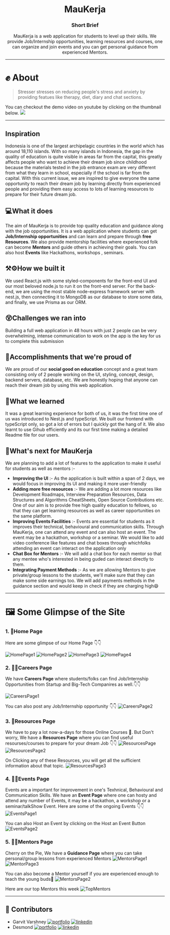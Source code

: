 <h1 align="center"> MauKerja </h1>

<h3 align="center"> Short Brief </h3>

<p align="center">
MauKerja is a web application for students to level up their skills. We provide Job/Internship opportunities, learning resources and courses, one can organize and join events and you can get personal guidance from experienced Mentors.
 </p>

---

# ✊ About

> Stresser stresses on reducing people's stress and anxiety by providing featues like therapy, diet, diary and chat sections.

You can checkout the demo video on youtube by clicking on the thumbnail below.
<a href="/">
<img src="https://user-images.githubusercontent.com/89806031/187057843-e67a1898-aabb-444d-8ade-bc9b7759cee1.png" >  
</a>

---

## Inspiration

Indonesia is one of the largest archipelagic countries in the world which has around 18,110 islands. With so many islands in Indonesia, the gap in the quality of education is quite visible in areas far from the capital, this greatly affects people who want to achieve their dream job since childhood because the materials tested in the job entrance exam are very different from what they learn in school, especially if the school is far from the capital. With this current issue, we are inspired to give everyone the same opportunity to reach their dream job by learning directly from experienced people and providing them easy access to lots of learning resources to prepare for their future dream job.

## 💻What it does

The aim of MauKerja is to provide top quality education and guidance along with the job opportunities. It is a web application where students can get **Job/Internship opportunities** and can learn and prepare through **free Resources**. We also provide mentorship facilities where experienced folk can become **Mentors** and guide others in achieving their goals. You can also host **Events** like Hackathons, workshops , seminars.

## ⚒⚙How we built it

We used React.js with some styled-components for the front-end UI and our most beloved node.js to run it on the front-end server. For the back-end, we are using the most stable node-express framework server with nest.js, then connecting it to MongoDB as our database to store some data, and finally, we use Prisma as our ORM.

## 😵Challenges we ran into

Building a full web application in 48 hours with just 2 people can be very overwhelming, intense communication to work on the app is the key for us to complete this submission

## 🥇Accomplishments that we're proud of

We are proud of our **social good on education** concept and a great team consisting only of 2 people working on the UI, styling, concept, design, backend servers, database, etc. We are honestly hoping that anyone can reach their dream job by using this web application.

## 📖What we learned 

It was a great learning experience for both of us, it was the first time one of us was introduced to Nest.js and typeScript. We built our frontend with typeScript only, so got a lot of errors but I quickly got the hang of it. We also learnt to use Gihub efficiently and its our first time making a detailed Readme file for our users.

## 🚀What's next for MauKerja

We are planning to add a lot of features to the application to make it useful for students as well as mentors :-

- **Improving the UI** :- As the application is built within a span of 2 days, we would focus in improving its UI and making it more user-friendly
- **Adding more free resources** :- We are adding a lot more resources like Development Roadmaps, Interview Preparation Resources, Data Structures and Algorithms CheatSheets, Open Source Contributions etc. One of our aim is to provide free high quality education to fellows, so that they can get learning resources as well as career opportunities on the same platform.
- **Improving Events Facilities** :- Events are essential for students as it improves their technical, behavioural and communication skills. Through MauKerja, one can attend any event and can also host an event. The event may be a hackathon, workshop or a seminar. We would like to add video conference like features and chat boxes through whichfolks attending an event can interact on the application only
- **Chat Box for Mentors** :- We will add a chat box for each mentor so that any mentee who's interested in being guded can interact directly to them.
- **Integrating Payment Methods** :- As we are allowing Mentors to give private/group lessons to the students, we'll make sure that they can make some side earnings too. We will add payments methods in the guidance section and would keep in check if they are charging high😄

---

# 🖼️ Some Glimpse of the Site

### 1. 🏡Home Page

Here are some glimpse of our Home Page 👇👇

![HomePage1](https://user-images.githubusercontent.com/89806031/187057890-949c28ed-44a0-47b1-92e5-db3d2733c648.png)
![HomePage2](https://user-images.githubusercontent.com/89806031/187057920-bfc2aa56-43b2-4c64-be36-6263c41cf2eb.png)
![HomePage3](https://user-images.githubusercontent.com/89806031/187057951-f964a56b-b037-47c5-be2a-97b53b20f6c0.png)
![HomePage4](https://user-images.githubusercontent.com/89806031/187057963-e4663871-01df-4fed-9e1f-628ec39a6b33.png)


### 2. 👨‍🎓Careers Page

 We have **Careers Page** where students/folks can find Job/Internship Opportunities from Startup and Big-Tech Companires as well.👇👇

![CareersPage1](https://user-images.githubusercontent.com/89806031/187058036-ad4257de-ff92-493c-9ebd-47a7f676df99.png)

You can also post any Job/Internship opportunity 👇👇
![CareersPage2](https://user-images.githubusercontent.com/89806031/187058070-5f7c0794-a79c-4e92-b177-1e9d7849a2c9.png)


### 3. 📖Resources Page

We have to pay a lot now-a-days for those Online Courses 🥴. But Don't worry, We have a **Resources Page** where you can find useful resourses/courses to prepare for your dream Job 👇👇
![ResourcesPage](https://user-images.githubusercontent.com/89806031/187058142-66478031-0809-4065-82a5-d8b60825d46e.png)
![ResourcesPage2](https://user-images.githubusercontent.com/89806031/187058153-5a12678c-838f-4a08-976c-9fe1f4c32d10.png)


On Clicking any of these Resources, you will get all the sufficient information about that topic.
![ResourcesPage3](https://user-images.githubusercontent.com/89806031/187058161-2896ad2a-231f-48f6-bdfe-58ccaca78ef4.png)


### 4. 👩‍💻Events Page

Events are a important for improvement in one's Texhnical, Behavioural and Communication Skills. We have an **Event Page** where one can hosty and attend any number of Events, it may be a hackathon, a workshop or a seminar/talkShow Event. Here are some of the ongoing Events 👇👇
![EventsPage1](https://user-images.githubusercontent.com/89806031/187058262-f0d711f6-0178-483f-8556-1977979f85d5.png)

You can also Host an Event by clicking on the Host an Event Button 
![EventsPage2](https://user-images.githubusercontent.com/89806031/187058283-ec68b91f-9a9f-4fb1-b707-c49a1ad981a0.png)


### 5. 👨‍🏫Mentors Page

Cherry on the Pie, We have a **Guidance Page** where you can take personal/group lessons from experienced Mentors
![MentorsPage1](https://user-images.githubusercontent.com/89806031/187058350-7051696e-852e-47f6-aeb1-d06bffee8a1c.png)
![MentorPage3](https://user-images.githubusercontent.com/89806031/187058365-cf057366-26ac-473c-abd6-b94458391c8b.png)

You can also become a Mentor yourself if you are experienced enough to teach the young buds🌼
![MentorsPage2](https://user-images.githubusercontent.com/89806031/187058406-0bc1a2b5-1950-4c42-954d-4ac5e9a20156.png)

Here are our top Mentors this week
![TopMentors](https://user-images.githubusercontent.com/89806031/187058456-ea90a2cf-a5f4-4305-878e-0649bf5ae504.png)

---

## 👦 Contributors

- Garvit Varshney
  [![portfolio](https://img.shields.io/badge/my_portfolio-000?style=for-the-badge&logo=ko-fi&logoColor=white)](https://garvits-portfolio-on.netlify.app/)
  [![linkedin](https://img.shields.io/badge/linkedin-0A66C2?style=for-the-badge&logo=linkedin&logoColor=white)](https://www.linkedin.com/in/garvit-varshney-a35055220/)
- Desmond
[![portfolio](https://img.shields.io/badge/my_portfolio-000?style=for-the-badge&logo=ko-fi&logoColor=white)](https://desmond-kristian.my.id/)
  [![linkedin](https://img.shields.io/badge/linkedin-0A66C2?style=for-the-badge&logo=linkedin&logoColor=white)](https://www.linkedin.com/in/desmond-kristian-84aa92129/)

